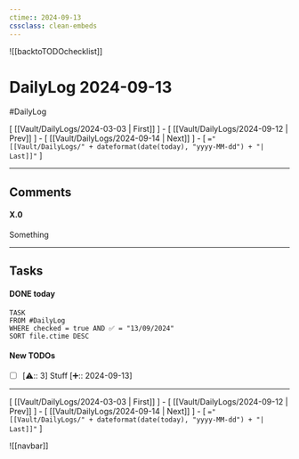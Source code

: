 ```yaml
---
ctime:: 2024-09-13
cssclass: clean-embeds
---
```

![[backtoTODOchecklist]]
# DailyLog 2024-09-13

#DailyLog

\[ [[Vault/DailyLogs/2024-03-03 | First]] \] - \[ [[Vault/DailyLogs/2024-09-12 | Prev]] \] - \[ [[Vault/DailyLogs/2024-09-14 | Next]] \] - \[ `="[[Vault/DailyLogs/" + dateformat(date(today), "yyyy-MM-dd") + "| Last]]"` \]

---

## Comments

#### X.0

Something



---

## Tasks
#### DONE today
```dataview
TASK
FROM #DailyLog
WHERE checked = true AND ✅ = "13/09/2024"
SORT file.ctime DESC
```


#### New TODOs
- [ ] [⚠️:: 3] Stuff [➕:: 2024-09-13]



---

\[ [[Vault/DailyLogs/2024-03-03 | First]] \] - \[ [[Vault/DailyLogs/2024-09-12 | Prev]] \] - \[ [[Vault/DailyLogs/2024-09-14 | Next]] \] - \[ `="[[Vault/DailyLogs/" + dateformat(date(today), "yyyy-MM-dd") + "| Last]]"` \]

![[navbar]]



